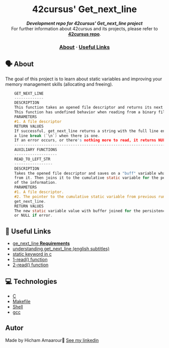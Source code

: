 <h1 align="center">
	42cursus' Get_next_line
</h1>

<p align="center">
	<b><i>Development repo for 42cursus' Get_next_line project</i></b><br>
	For further information about 42cursus and its projects, please refer to <a href="https://github.com/achrafelkhnissi/1337/blob/master/42curses/README.md"><b>42cursus repo</b></a>.
</p>


<h3 align="center">
	<a href="#%EF%B8%8F-about">About</a>
	<span> · </span>
	<a href="#-useful-links">Useful Links</a>
</h3>


## 🗣️ About
The goal of this project is to learn about static variables and improving your memory management skills (allocating and freeing).

```c
	GET_NEXT_LINE
	-------------
	DESCRIPTION
	This function takes an opened file descriptor and returns its next line.
	This function has undefined behavior when reading from a binary file.
	PARAMETERS
	#1. A file descriptor
	RETURN VALUES
	If successful, get_next_line returns a string with the full line ending in
	a line break (`\n`) when there is one.
	If an error occurs, or there's nothing more to read, it returns NULL.
	----------------------------------------------------------------------------
	AUXILIARY FUNCTIONS
	-------------------
	READ_TO_LEFT_STR
	-----------------
	DESCRIPTION
	Takes the opened file descriptor and saves on a "buff" variable what readed
	from it. Then joins it to the cumulative static variable for the persistence
	of the information.
	PARAMETERS
	#1. A file descriptor.
	#2. The pointer to the cumulative static variable from previous runs of
	get_next_line.
	RETURN VALUES
	The new static variable value with buffer joined for the persistence of the info,
	or NULL if error.

```

## 📌 Useful Links

* [ge_next_line **Requirements**](https://leeters.netlify.app/get-next-line/)
* [understanding get_next_line (english subtitles)](https://www.youtube.com/watch?v=-Mt2FdJjVno)
* [static keyword in c](https://www.c-programming-simple-steps.com/static-keyword-in-c.html)
* [1-read() function](ibm.com/docs/en/zos/2.1.0?topic=functions-read-read-from-file-socket)
* [2-read() function](https://linuxhint.com/posix-read-functioning-in-c-programming/)

## :computer: Technologies

* [C](https://devdocs.io/)
* [Makefile](https://www.gnu.org/software/make/manual/make.html)
* [Shell](https://unixguide.readthedocs.io/en/latest/unixcheatsheet/)
* [gcc](https://terminaldeinformacao.com/2015/10/08/como-instalar-e-configurar-o-gcc-no-windows-mingw/)


 ## Autor

Made by Hicham Amaarour👋 [See my linkedin](https://www.linkedin.com/in/hicham-amaarour-5a1b84220/)

